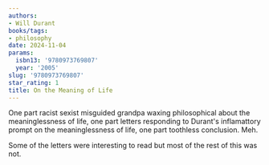 ```yaml
---
authors:
- Will Durant
books/tags:
- philosophy
date: 2024-11-04
params:
  isbn13: '9780973769807'
  year: '2005'
slug: '9780973769807'
star_rating: 1
title: On the Meaning of Life
---
```


One part racist sexist misguided grandpa waxing philosophical about the meaninglessness of life, one part letters responding to Durant's inflamattory prompt on the meaninglessness of life, one part toothless conclusion. Meh.

Some of the letters were interesting to read but most of the rest of this was not.

<!--more-->